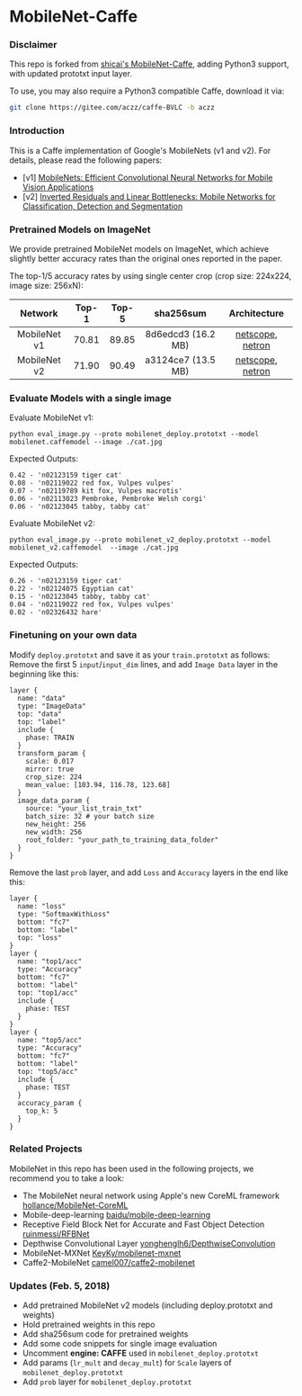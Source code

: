 # MobileNet-Caffe

### Disclaimer

This repo is forked from [shicai's MobileNet-Caffe](https://github.com/shicai/MobileNet-Caffe), adding Python3 support, with updated prototxt input layer.

To use, you may also require a Python3 compatible Caffe, download it via:
```bash
git clone https://gitee.com/aczz/caffe-BVLC -b aczz
```

### Introduction

This is a Caffe implementation of Google's MobileNets (v1 and v2). For details, please read the following papers:
- [v1] [MobileNets: Efficient Convolutional Neural Networks for Mobile Vision Applications](https://arxiv.org/abs/1704.04861)
- [v2] [Inverted Residuals and Linear Bottlenecks: Mobile Networks for Classification, Detection and Segmentation](https://arxiv.org/abs/1801.04381)


### Pretrained Models on ImageNet

We provide pretrained MobileNet models on ImageNet, which achieve slightly better accuracy rates than the original ones reported in the paper. 

The top-1/5 accuracy rates by using single center crop (crop size: 224x224, image size: 256xN):

Network|Top-1|Top-5|sha256sum|Architecture
:---:|:---:|:---:|:---:|:---:
MobileNet v1| 70.81| 89.85| 8d6edcd3 (16.2 MB) | [netscope](http://ethereon.github.io/netscope/#/gist/2883d142ae486d4237e50f392f32994e), [netron](http://lutzroeder.github.io/netron?gist=2883d142ae486d4237e50f392f32994e)
MobileNet v2| 71.90| 90.49| a3124ce7 (13.5 MB)| [netscope](http://ethereon.github.io/netscope/#/gist/d01b5b8783b4582a42fe07bd46243986), [netron](http://lutzroeder.github.io/netron?gist=d01b5b8783b4582a42fe07bd46243986)


### Evaluate Models with a single image

Evaluate MobileNet v1:

`python eval_image.py --proto mobilenet_deploy.prototxt --model mobilenet.caffemodel --image ./cat.jpg`

Expected Outputs:

```
0.42 - 'n02123159 tiger cat'
0.08 - 'n02119022 red fox, Vulpes vulpes'
0.07 - 'n02119789 kit fox, Vulpes macrotis'
0.06 - 'n02113023 Pembroke, Pembroke Welsh corgi'
0.06 - 'n02123045 tabby, tabby cat'
```

Evaluate MobileNet v2:

`python eval_image.py --proto mobilenet_v2_deploy.prototxt --model mobilenet_v2.caffemodel  --image ./cat.jpg`

Expected Outputs:

```
0.26 - 'n02123159 tiger cat'
0.22 - 'n02124075 Egyptian cat'
0.15 - 'n02123045 tabby, tabby cat'
0.04 - 'n02119022 red fox, Vulpes vulpes'
0.02 - 'n02326432 hare'
```

### Finetuning on your own data
Modify `deploy.prototxt` and save it as your `train.prototxt` as follows:
Remove the first 5 `input`/`input_dim` lines, and add `Image Data` layer in the beginning like this:
```
layer {
  name: "data"
  type: "ImageData"
  top: "data"
  top: "label"
  include {
    phase: TRAIN
  }
  transform_param {
    scale: 0.017
    mirror: true
    crop_size: 224
    mean_value: [103.94, 116.78, 123.68]
  }
  image_data_param {
    source: "your_list_train_txt"
    batch_size: 32 # your batch size
    new_height: 256
    new_width: 256
    root_folder: "your_path_to_training_data_folder"
  }
}

```

Remove the last `prob` layer, and add `Loss` and `Accuracy` layers in the end like this:
```
layer {
  name: "loss"
  type: "SoftmaxWithLoss"
  bottom: "fc7"
  bottom: "label"
  top: "loss"
}
layer {
  name: "top1/acc"
  type: "Accuracy"
  bottom: "fc7"
  bottom: "label"
  top: "top1/acc"
  include {
    phase: TEST
  }
}
layer {
  name: "top5/acc"
  type: "Accuracy"
  bottom: "fc7"
  bottom: "label"
  top: "top5/acc"
  include {
    phase: TEST
  }
  accuracy_param {
    top_k: 5
  }
}
```
### Related Projects
MobileNet in this repo has been used in the following projects, we recommend you to take a look:
- The MobileNet neural network using Apple's new CoreML framework
 [hollance/MobileNet-CoreML](https://github.com/hollance/MobileNet-CoreML)
- Mobile-deep-learning [baidu/mobile-deep-learning](https://github.com/baidu/mobile-deep-learning)
- Receptive Field Block Net for Accurate and Fast Object Detection [ruinmessi/RFBNet](https://github.com/ruinmessi/RFBNet)
- Depthwise Convolutional Layer [yonghenglh6/DepthwiseConvolution](https://github.com/yonghenglh6/DepthwiseConvolution)
- MobileNet-MXNet [KeyKy/mobilenet-mxnet](https://github.com/KeyKy/mobilenet-mxnet)
- Caffe2-MobileNet [camel007/caffe2-mobilenet](https://github.com/camel007/caffe2-mobilenet)


### Updates (Feb. 5, 2018)

- Add pretrained MobileNet v2 models (including deploy.prototxt and weights)
- Hold pretrained weights in this repo
- Add sha256sum code for pretrained weights
- Add some code snippets for single image evaluation
- Uncomment **engine: CAFFE** used in `mobilenet_deploy.prototxt`
- Add params (`lr_mult` and `decay_mult`) for `Scale` layers of `mobilenet_deploy.prototxt`
- Add `prob` layer for `mobilenet_deploy.prototxt`
